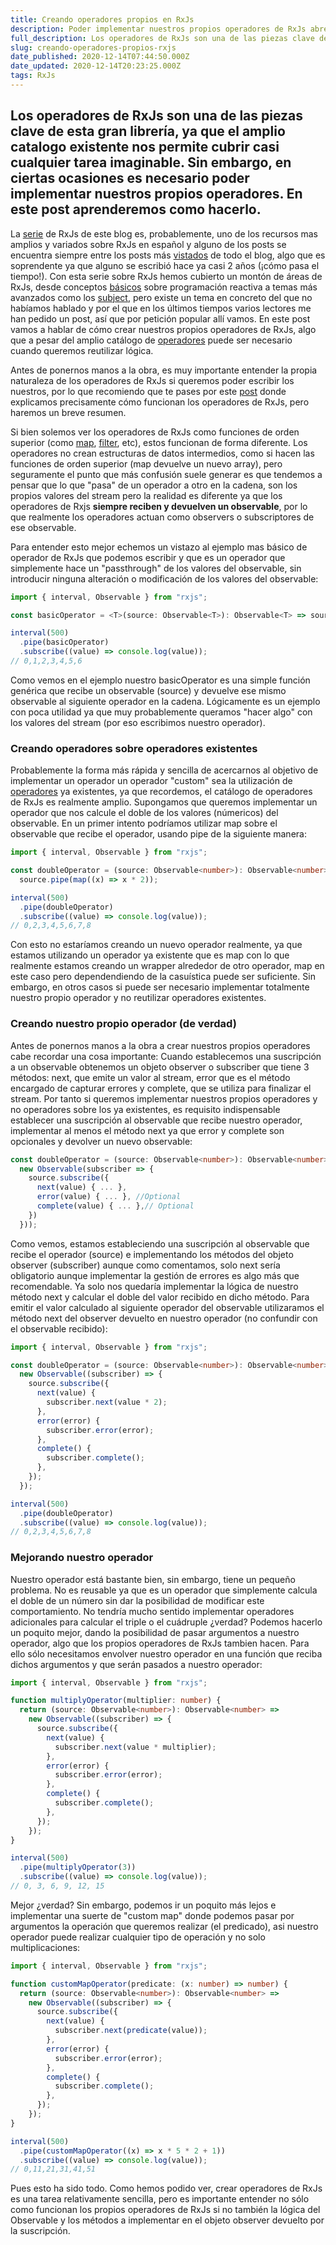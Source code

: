```yaml
---
title: Creando operadores propios en RxJs
description: Poder implementar nuestros propios operadores de RxJs abre un mundo de posibilidades. En este post aprendemos como hacerlo.
full_description: Los operadores de RxJs son una de las piezas clave de esta gran librería, ya que el amplio catalogo existente nos permite cubrir casi cualquier tarea imaginable. Sin embargo, en ciertas ocasiones es necesario poder implementar nuestros propios operadores. En este post aprenderemos como hacerlo.
slug: creando-operadores-propios-rxjs
date_published: 2020-12-14T07:44:50.000Z
date_updated: 2020-12-14T20:23:25.000Z
tags: RxJs
---
```


## Los operadores de RxJs son una de las piezas clave de esta gran librería, ya que el amplio catalogo existente nos permite cubrir casi cualquier tarea imaginable. Sin embargo, en ciertas ocasiones es necesario poder implementar nuestros propios operadores. En este post aprenderemos como hacerlo.

La [serie](https://pablomagaz.com/tag/rxjs) de RxJs de este blog es, probablemente, uno de los recursos mas amplios y variados sobre RxJs en español y alguno de los posts se encuentra siempre entre los posts más [vistados](https://pablomagaz.com/blog/old/rxjs-subjects-que-son-como-funcionan) de todo el blog, algo que es soprendente ya que alguno se escribió hace ya casi 2 años (¡cómo pasa el tiempo!). Con esta serie sobre RxJs hemos cubierto un montón de áreas de RxJs, desde conceptos [básicos](https://pablomagaz.com/blog/old/programacion-reactiva-con-rxjs) sobre programación reactiva a temas más avanzados como los [subject](https://pablomagaz.com/blog/old/rxjs-subjects-que-son-como-funcionan), pero existe un tema en concreto del que no habíamos hablado y por el que en los últimos tiempos varios lectores me han pedido un post, así que por petición popular allí vamos. En este post vamos a hablar de cómo crear nuestros propios operadores de RxJs, algo que a pesar del amplio catálogo de [operadores](https://www.learnrxjs.io/learn-rxjs/operators) puede ser necesario cuando queremos reutilizar lógica.

Antes de ponernos manos a la obra, es muy importante entender la propia naturaleza de los operadores de RxJs si queremos poder escribir los nuestros, por lo que recomiendo que te pases por este [post](https://pablomagaz.com/blog/old/como-funcionan-operadores-rxjs) donde explicamos precisamente cómo funcionan los operadores de RxJs, pero haremos un breve resumen.

Si bien solemos ver los operadores de RxJs como funciones de orden superior (como [map](https://developer.mozilla.org/en-US/docs/Web/JavaScript/Reference/Global_Objects/Array/map), [filter](https://developer.mozilla.org/en-US/docs/Web/JavaScript/Reference/Global_Objects/Array/filter), etc), estos funcionan de forma diferente. Los operadores no crean estructuras de datos intermedios, como si hacen las funciones de orden superior (map devuelve un nuevo array), pero seguramente el punto que más confusión suele generar es que tendemos a pensar que lo que "pasa" de un operador a otro en la cadena, son los propios valores del stream pero la realidad es diferente ya que los operadores de Rxjs **siempre reciben y devuelven un observable**, por lo que realmente los operadores actuan como observers o subscriptores de ese observable.

Para entender esto mejor echemos un vistazo al ejemplo mas básico de operador de RxJs que podemos escribir y que es un operador que simplemente hace un "passthrough" de los valores del observable, sin introducir ninguna alteración o modificación de los valores del observable:

```ts
import { interval, Observable } from "rxjs";

const basicOperator = <T>(source: Observable<T>): Observable<T> => source;

interval(500)
  .pipe(basicOperator)
  .subscribe((value) => console.log(value));
// 0,1,2,3,4,5,6
```

Como vemos en el ejemplo nuestro basicOperator es una simple función genérica que recibe un observable (source) y devuelve ese mismo observable al siguiente operador en la cadena. Lógicamente es un ejemplo con poca utilidad ya que muy probablemente queramos "hacer algo" con los valores del stream (por eso escribimos nuestro operador).

### Creando operadores sobre operadores existentes

Probablemente la forma más rápida y sencilla de acercarnos al objetivo de implementar un operador un operador "custom" sea la utilización de [operadores](https://www.learnrxjs.io/learn-rxjs/operators) ya existentes, ya que recordemos, el catálogo de operadores de RxJs es realmente amplio. Supongamos que queremos implementar un operador que nos calcule el doble de los valores (númericos) del observable. En un primer intento podríamos utilizar map sobre el observable que recibe el operador, usando pipe de la siguiente manera:

```ts
import { interval, Observable } from "rxjs";

const doubleOperator = (source: Observable<number>): Observable<number> =>
  source.pipe(map((x) => x * 2));

interval(500)
  .pipe(doubleOperator)
  .subscribe((value) => console.log(value));
// 0,2,3,4,5,6,7,8
```

Con esto no estaríamos creando un nuevo operador realmente, ya que estamos utilizando un operador ya existente que es map con lo que realmente estamos creando un wrapper alrededor de otro operador, map en este caso pero dependendiendo de la casuística puede ser suficiente. Sin embargo, en otros casos si puede ser necesario implementar totalmente nuestro propio operador y no reutilizar operadores existentes.

### Creando nuestro propio operador (de verdad)

Antes de ponernos manos a la obra a crear nuestros propios operadores cabe recordar una cosa importante: Cuando establecemos una suscripción a un observable obtenemos un objeto observer o subscriber que tiene 3 métodos: next, que emite un valor al stream, error que es el método encargado de capturar errores y complete, que se utiliza para finalizar el stream. Por tanto si queremos implementar nuestros propios operadores y no operadores sobre los ya existentes, es requisito indispensable establecer una suscripción al observable que recibe nuestro operador, implementar al menos el método next ya que error y complete son opcionales y devolver un nuevo observable:

```ts
const doubleOperator = (source: Observable<number>): Observable<number> => (
  new Observable(subscriber => {
    source.subscribe({
      next(value) { ... },
      error(value) { ... }, //Optional
      complete(value) { ... },// Optional
    })
  }));
```

Como vemos, estamos estableciendo una suscripción al observable que recibe el operador (source) e implementando los métodos del objeto observer (subscriber) aunque como comentamos, solo next sería obligatorio aunque implementar la gestión de errores es algo más que recomendable. Ya solo nos quedaría implementar la lógica de nuestro método next y calcular el doble del valor recibido en dicho método. Para emitir el valor calculado al siguiente operador del observable utilizaramos el método next del observer devuelto en nuestro operador (no confundir con el observable recibido):

```ts
import { interval, Observable } from "rxjs";

const doubleOperator = (source: Observable<number>): Observable<number> =>
  new Observable((subscriber) => {
    source.subscribe({
      next(value) {
        subscriber.next(value * 2);
      },
      error(error) {
        subscriber.error(error);
      },
      complete() {
        subscriber.complete();
      },
    });
  });

interval(500)
  .pipe(doubleOperator)
  .subscribe((value) => console.log(value));
// 0,2,3,4,5,6,7,8
```

### Mejorando nuestro operador

Nuestro operador está bastante bien, sin embargo, tiene un pequeño problema. No es reusable ya que es un operador que simplemente calcula el doble de un número sin dar la posibilidad de modificar este comportamiento. No tendría mucho sentido implementar operadores adicionales para calcular el triple o el cuádruple ¿verdad? Podemos hacerlo un poquito mejor, dando la posibilidad de pasar argumentos a nuestro operador, algo que los propios operadores de RxJs tambien hacen. Para ello sólo necesitamos envolver nuestro operador en una función que reciba dichos argumentos y que serán pasados a nuestro operador:

```ts
import { interval, Observable } from "rxjs";

function multiplyOperator(multiplier: number) {
  return (source: Observable<number>): Observable<number> =>
    new Observable((subscriber) => {
      source.subscribe({
        next(value) {
          subscriber.next(value * multiplier);
        },
        error(error) {
          subscriber.error(error);
        },
        complete() {
          subscriber.complete();
        },
      });
    });
}

interval(500)
  .pipe(multiplyOperator(3))
  .subscribe((value) => console.log(value));
// 0, 3, 6, 9, 12, 15
```

Mejor ¿verdad? Sin embargo, podemos ir un poquito más lejos e implementar una suerte de "custom map" donde podemos pasar por argumentos la operación que queremos realizar (el predicado), asi nuestro operador puede realizar cualquier tipo de operación y no solo multiplicaciones:

```ts
import { interval, Observable } from "rxjs";

function customMapOperator(predicate: (x: number) => number) {
  return (source: Observable<number>): Observable<number> =>
    new Observable((subscriber) => {
      source.subscribe({
        next(value) {
          subscriber.next(predicate(value));
        },
        error(error) {
          subscriber.error(error);
        },
        complete() {
          subscriber.complete();
        },
      });
    });
}

interval(500)
  .pipe(customMapOperator((x) => x * 5 * 2 + 1))
  .subscribe((value) => console.log(value));
// 0,11,21,31,41,51
```

Pues esto ha sido todo. Como hemos podido ver, crear operadores de RxJs es una tarea relativamente sencilla, pero es importante entender no sólo como funcionan los propios operadores de RxJs si no también la lógica del Observable y los métodos a implementar en el objeto observer devuelto por la suscripción.
